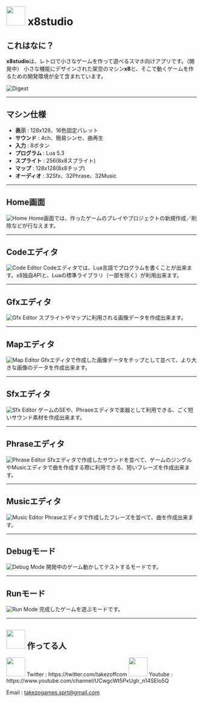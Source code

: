 # <img src="images/app_icon_192x192.png" width="50"> x8studio

## これはなに？

**x8studio**は、レトロで小さなゲームを作って遊べるスマホ向けアプリです。（開発中）
小さな機能にデザインされた架空のマシン**x8**と、そこで動くゲームを作るための開発環境が全て含まれています。

![](images/x8_digest_demo.gif "Digest")

---

## マシン仕様

- **表示**          : 128x128、16色固定パレット
- **サウンド**      : 4ch、簡易シンセ、曲再生
- **入力**          : 8ボタン
- **プログラム**    : Lua 5.3
- **スプライト**    : 256(8x8スプライト)
- **マップ**        : 128x128(8x8チップ)
- **オーディオ**    : 32Sfx、32Phrase、32Music

---

## Home画面

![](imgs/manual/x8_doc_home_sample.png "Home") Home画面では、作ったゲームのプレイやプロジェクトの新規作成／削除などが行なえます。

---

## Codeエディタ

![](imgs/manual/x8_doc_code.png "Code Editor") Codeエディタでは、Lua言語でプログラムを書くことが出来ます。x8独自APIと、Luaの標準ライブラリ（一部を除く）が利用出来ます。

---

## Gfxエディタ

![](imgs/manual/x8_doc_gfx.png "Gfx Editor") スプライトやマップに利用される画像データを作成出来ます。

---

## Mapエディタ

![](imgs/manual/x8_doc_map.png "Map Editor") Gfxエディタで作成した画像データをチップとして並べて、より大きな画像のデータを作成出来ます。

---

## Sfxエディタ

![](imgs/manual/x8_doc_sfx_trial.png "Sfx Editor") ゲームのSEや、Phraseエディタで楽器として利用できる、ごく短いサウンド素材を作成出来ます。

---

## Phraseエディタ

![](imgs/manual/x8_doc_phrase_trial.png "Phrase Editor") Sfxエディタで作成したサウンドを並べて、ゲームのジングルやMusicエディタで曲を作成する際に利用できる、短いフレーズを作成出来ます。

---

## Musicエディタ

![](imgs/manual/x8_doc_music_trial.png "Music Editor") Phraseエディタで作成したフレーズを並べて、曲を作成出来ます。

---

## Debugモード

![](imgs/manual/x8_doc_debug_log.png "Debug Mode") 開発中のゲーム動かしてテストするモードです。

---

## Runモード

![](imgs/manual/x8_doc_run_on.png "Run Mode") 完成したゲームを遊ぶモードです。

---

## <img src="images/takezoff-com-icon.png" width="50"> 作ってる人

<img src="images/x8_twitter_link.gif" width="50">
Twitter : https://twitter.com/takezoffcom

<img src="images/x8_youtube_link.gif" width="50">
Youtube : https://www.youtube.com/channel/UCwgcWt5PxUglr_n14SEIo5Q

<p>Email : <a href="mailto:takezogames.sprt@gmail.com">takezogames.sprt@gmail.com</a></p>

